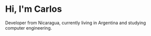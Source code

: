 # Hi, I'm Carlos

Developer from Nicaragua, currently living in Argentina and studying computer engineering.
